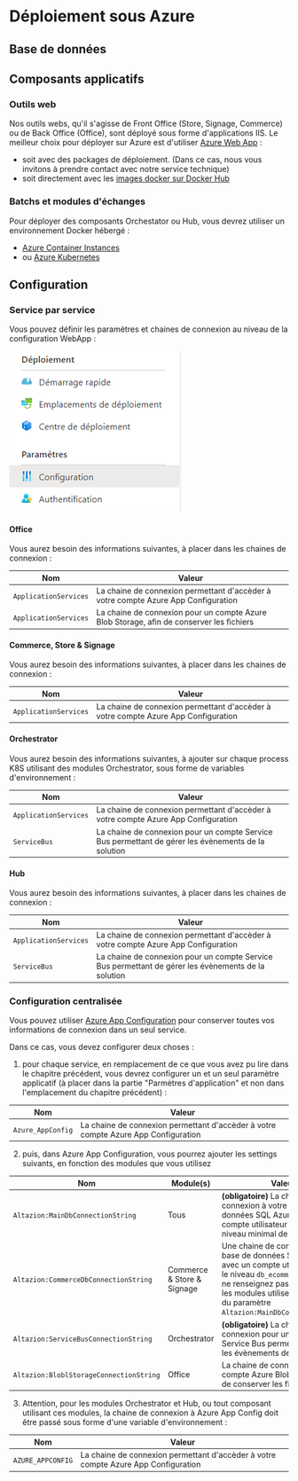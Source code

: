 # Déploiement sous Azure

## Base de données

## Composants applicatifs

### Outils web

Nos outils webs, qu'il s'agisse de Front Office (Store, Signage, Commerce) ou de Back Office (Office), sont déployé sous forme d'applications IIS. Le meilleur choix pour déployer sur Azure est d'utiliser [Azure Web App](https://azure.microsoft.com/fr-fr/services/app-service/web/) :
- soit avec des packages de déploiement. (Dans ce cas, nous vous invitons à prendre contact avec notre service technique)
- soit directement avec les [images docker sur Docker Hub](https://hub.docker.com/u/altazion)


### Batchs et modules d'échanges

Pour déployer des composants Orchestator ou Hub, vous devrez utiliser un environnement Docker hébergé :
- [Azure Container Instances](https://azure.microsoft.com/fr-fr/services/container-instances/)
- ou [Azure Kubernetes](https://azure.microsoft.com/fr-fr/services/kubernetes-service/)

## Configuration 

### Service par service

Vous pouvez définir les paramètres et chaines de connexion au niveau de la configuration WebApp :

![Configuration](deploiement-azure-webappconfig-1.PNG)

#### Office

Vous aurez besoin des informations suivantes, à placer dans les chaines de connexion :

|Nom|Valeur|
|---|---|
|`ApplicationServices`|La chaine de connexion permettant d'accèder à votre compte Azure App Configuration|
|`ApplicationServices`|La chaine de connexion pour un compte Azure Blob Storage, afin de conserver les fichiers|

#### Commerce, Store & Signage

Vous aurez besoin des informations suivantes, à placer dans les chaines de connexion :

|Nom|Valeur|
|---|---|
|`ApplicationServices`|La chaine de connexion permettant d'accèder à votre compte Azure App Configuration|

#### Orchestrator

Vous aurez besoin des informations suivantes, à ajouter sur chaque process K8S utilisant des modules Orchestrator, sous forme de variables d'environnement :

|Nom|Valeur|
|---|---|
|`ApplicationServices`|La chaine de connexion permettant d'accèder à votre compte Azure App Configuration|
|`ServiceBus`|La chaine de connexion pour un compte Service Bus permettant de gérer les évènements de la solution|

#### Hub

Vous aurez besoin des informations suivantes, à placer dans les chaines de connexion :

|Nom|Valeur|
|---|---|
|`ApplicationServices`|La chaine de connexion permettant d'accèder à votre compte Azure App Configuration|
|`ServiceBus`|La chaine de connexion pour un compte Service Bus permettant de gérer les évènements de la solution|


### Configuration centralisée

Vous pouvez utiliser [Azure App Configuration](https://azure.microsoft.com/fr-fr/services/app-configuration/) pour conserver toutes vos informations de connexion dans un seul service.

Dans ce cas, vous devez configurer deux choses :

1. pour chaque service, en remplacement de ce que vous avez pu lire dans le chapitre précédent, vous devrez configurer un et un seul paramètre applicatif (à placer dans la partie "Parmètres d'application" et non dans l'emplacement du chapitre précédent) :

|Nom|Valeur|
|---|---|
|`Azure_AppConfig`|La chaine de connexion permettant d'accèder à votre compte Azure App Configuration|

2. puis, dans Azure App Configuration, vous pourrez ajouter les settings suivants, en fonction des modules que vous utilisez

|Nom|Module(s)|Valeur|
|---|---|---|
|`Altazion:MainDbConnectionString`|Tous|**(obligatoire)** La chaine de connexion à votre base de données SQL Azure, avec un compte utilisateur ayant un niveau minimal de `db_e_user`|
|`Altazion:CommerceDbConnectionString`|Commerce & Store & Signage|Une chaine de connexion à votre base de données SQL Azure, avec un compte utilisateur ayant le niveau `db_ecommerce`. Si vous ne renseignez pas ce paramètre, les modules utiliseront la chaine du paramètre `Altazion:MainDbConnectionString`|
|`Altazion:ServiceBusConnectionString`|Orchestrator|**(obligatoire)** La chaine de connexion pour un compte Service Bus permettant de gérer les évènements de la solution|
|`Altazion:BloblStorageConnectionString`|Office| La chaine de connexion pour un compte Azure Blob Storage, afin de conserver les fichiers|

3. Attention, pour les modules Orchestrator et Hub, ou tout composant utilisant ces modules, la chaine de connexion à Azure App Config doit être passé sous forme d'une variable d'environnement :

|Nom|Valeur|
|---|---|
|`AZURE_APPCONFIG`|La chaine de connexion permettant d'accèder à votre compte Azure App Configuration|
